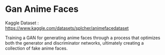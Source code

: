 # Gan Anime Faces

Kaggle Dataset : https://www.kaggle.com/datasets/splcher/animefacedataset

Training a GAN for generating anime faces through a process that optimizes both the generator and discriminator networks, ultimately creating a collection of fake anime faces.
